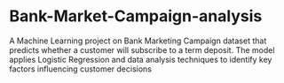 # Bank-Market-Campaign-analysis
A Machine Learning project on Bank Marketing Campaign dataset that predicts whether a customer will subscribe to a term deposit. The model applies Logistic Regression and data analysis techniques to identify key factors influencing customer decisions
